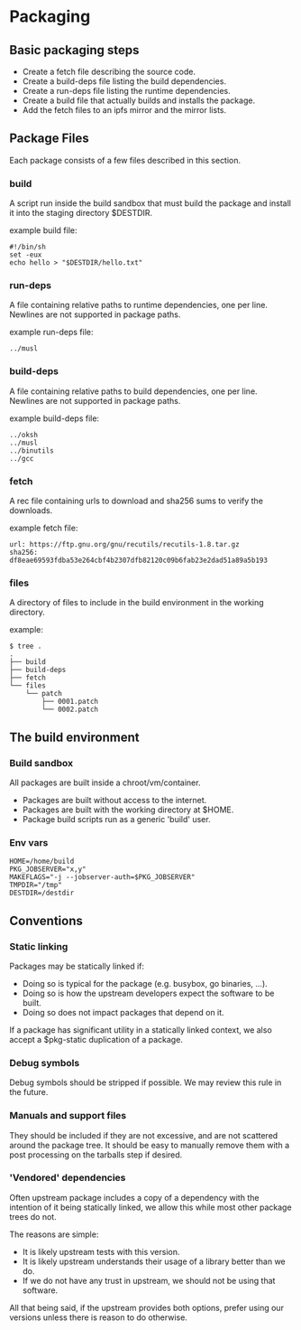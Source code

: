 # Packaging

## Basic packaging steps

- Create a fetch file describing the source code.
- Create a build-deps file listing the build dependencies.
- Create a run-deps file listing the runtime dependencies.
- Create a build file that actually builds and installs the package.
- Add the fetch files to an ipfs mirror and the mirror lists.

## Package Files

Each package consists of a few files described in this section.

### build

A script run inside the build sandbox that must build the package
and install it into the staging directory $DESTDIR.

example build file:

```
#!/bin/sh
set -eux
echo hello > "$DESTDIR/hello.txt"
```

### run-deps

A file containing relative paths to runtime dependencies, one per line. Newlines are not supported in package paths.

example run-deps file:

```
../musl
```

### build-deps

A file containing relative paths to build dependencies, one per line. Newlines are not supported in package paths.

example build-deps file:
```
../oksh
../musl
../binutils
../gcc
```

### fetch

A rec file containing urls to download and sha256 sums to verify
the downloads.

example fetch file:
```
url: https://ftp.gnu.org/gnu/recutils/recutils-1.8.tar.gz
sha256: df8eae69593fdba53e264cbf4b2307dfb82120c09b6fab23e2dad51a89a5b193
```

### files

A directory of files to include in the build environment in the working directory.

example:

```
$ tree .
.
├── build
├── build-deps
├── fetch
└── files
    └── patch
        ├── 0001.patch
        └── 0002.patch
```

## The build environment

### Build sandbox

All packages are built inside a chroot/vm/container.

- Packages are built without access to the internet.
- Packages are built with the working directory at $HOME.
- Package build scripts run as a generic 'build' user.

### Env vars

```
HOME=/home/build
PKG_JOBSERVER="x,y"
MAKEFLAGS="-j --jobserver-auth=$PKG_JOBSERVER"
TMPDIR="/tmp"
DESTDIR=/destdir
```

## Conventions

### Static linking

Packages may be statically linked if:

- Doing so is typical for the package (e.g. busybox, go binaries, ...).
- Doing so is how the upstream developers expect the software to be built.
- Doing so does not impact packages that depend on it.

If a package has significant utility in a statically linked
context, we also accept a $pkg-static duplication of a package.

### Debug symbols

Debug symbols should be stripped if possible. We may review this
rule in the future.

### Manuals and support files

They should be included if they are not excessive, and are not scattered around the package tree. It should be easy to manually remove them with a post processing on the tarballs step if desired.

### 'Vendored' dependencies

Often upstream package includes a copy of a dependency with the intention of it being statically linked, we allow this while most other package trees do not.

The reasons are simple:

- It is likely upstream tests with this version.
- It is likely upstream understands their usage of a library
  better than we do.
- If we do not have any trust in upstream, we should not be using that software.

All that being said, if the upstream provides both options, prefer using our versions unless there is reason to do otherwise.